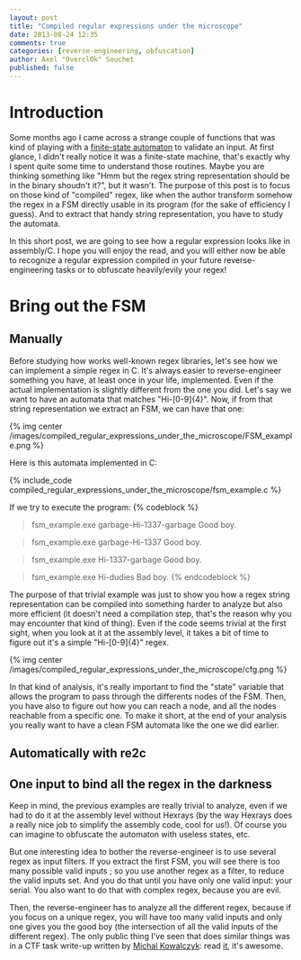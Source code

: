 ```yaml
---
layout: post
title: "Compiled regular expressions under the microscope"
date: 2013-08-24 12:35
comments: true
categories: [reverse-engineering, obfuscation]
author: Axel "0vercl0k" Souchet
published: false
---
```

# Introduction #
Some months ago I came across a strange couple of functions that was kind of playing with a [finite-state automaton](http://en.wikipedia.org/wiki/Finite-state_machine) to validate an input. At first glance, I didn't really notice it was a finite-state machine, that's exactly why I spent quite some time to understand those routines. Maybe you are thinking something like "Hmm but the regex string representation should be in the binary shoudn't it?", but it wasn't. The purpose of this post is to focus on those kind of "compiled" regex, like when the author transform somehow the regex in a FSM directly usable in its program (for the sake of efficiency I guess). And to extract that handy string representation, you have to study the automata.

In this short post, we are going to see how a regular expression looks like in assembly/C. I hope you will enjoy the read, and you will either now be able to recognize a regular expression compiled in your future reverse-engineering tasks or to obfuscate heavily/evily your regex!

<!--more-->

# Bring out the FSM
## Manually
Before studying how works well-known regex libraries, let's see how we can implement a simple regex in C. It's always easier to reverse-engineer something you have, at least once in your life, implemented. Even if the actual implementation is slightly different from the one you did.
Let's say we want to have an automata that matches "Hi-[0-9]{4}". Now, if from that string representation we extract an FSM, we can have that one:

{% img center /images/compiled_regular_expressions_under_the_microscope/FSM_example.png %}

Here is this automata implemented in C:

{% include_code compiled_regular_expressions_under_the_microscope/fsm_example.c %}

If we try to execute the program:
{% codeblock %}
> fsm_example.exe garbage-Hi-1337-garbage
Good boy.

> fsm_example.exe garbage-Hi-1337
Good boy.

> fsm_example.exe Hi-1337-garbage
Good boy.

> fsm_example.exe Hi-dudies
Bad boy.
{% endcodeblock %}

The purpose of that trivial example was just to show you how a regex string representation can be compiled into something harder to analyze but also more efficient (it doesn't need a compilation step, that's the reason why you may encounter that kind of thing). Even if the code seems trivial at the first sight, when you look at it at the assembly level, it takes a bit of time to figure out it's a simple "Hi-[0-9]{4}" regex.

{% img center /images/compiled_regular_expressions_under_the_microscope/cfg.png %}

In that kind of analysis, it's really important to find the "state" variable that allows the program to pass through the differents nodes of the FSM. Then, you have also to figure out how you can reach a node, and all the nodes reachable from a specific one. To make it short, at the end of your analysis you really want to have a clean FSM automata like the one we did earlier.

## Automatically with re2c

## One input to bind all the regex in the darkness
Keep in mind, the previous examples are really trivial to analyze, even if we had to do it at the assembly level without Hexrays (by the way Hexrays does a really nice job to simplify the assembly code, cool for us!). Of course you can imagine to obfuscate the automaton with useless states, etc.

But one interesting idea to bother the reverse-engineer is to use several regex as input filters. If you extract the first FSM, you will see there is too many possible valid inputs ; so you use another regex as a filter, to reduce the valid inputs set. And you do that until you have only one valid input: your serial. You also want to do that with complex regex, because you are evil.

Then, the reverse-engineer has to analyze all the different regex, because if you focus on a unique regex, you will have too many valid inputs and only one gives you the good boy (the intersection of all the valid inputs of the different regex). The only public thing I've seen that does similar things was in a CTF task write-up written by [Michal Kowalczyk](https://plus.google.com/111956453297829313313): read [it](http://blog.dragonsector.pl/2013/07/sigint-ctf-2013-task-fenster-400-pts.html), it's awesome.